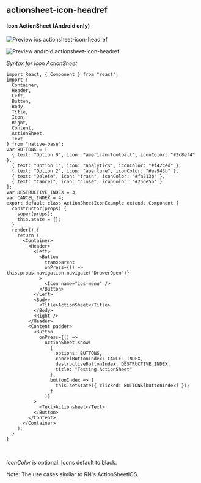 ## actionsheet-icon-headref
#### Icon ActionSheet (Android only)

![Preview ios actionsheet-icon-headref](https://github.com/GeekyAnts/NativeBase-KitchenSink/raw/master/screenshots/ios/actionsheet.gif)

![Preview android actionsheet-icon-headref](https://github.com/GeekyAnts/NativeBase-KitchenSink/raw/master/screenshots/android/actionsheet-icon.gif)

*Syntax for Icon ActionSheet*
<pre class="line-numbers"><code class="language-jsx">import React, { Component } from "react";
import {
  Container,
  Header,
  Left,
  Button,
  Body,
  Title,
  Icon,
  Right,
  Content,
  ActionSheet,
  Text
} from "native-base";
var BUTTONS = [
  { text: "Option 0", icon: "american-football", iconColor: "#2c8ef4" },
  { text: "Option 1", icon: "analytics", iconColor: "#f42ced" },
  { text: "Option 2", icon: "aperture", iconColor: "#ea943b" },
  { text: "Delete", icon: "trash", iconColor: "#fa213b" },
  { text: "Cancel", icon: "close", iconColor: "#25de5b" }
];
var DESTRUCTIVE_INDEX = 3;
var CANCEL_INDEX = 4;
export default class ActionSheetIconExample extends Component {
  constructor(props) {
    super(props);
    this.state = {};
  }
  render() {
    return (
      &lt;Container>
        &lt;Header>
          &lt;Left>
            &lt;Button
              transparent
              onPress={() => this.props.navigation.navigate("DrawerOpen")}
            >
              &lt;Icon name="ios-menu" />
            &lt;/Button>
          &lt;/Left>
          &lt;Body>
            &lt;Title>ActionSheet&lt;/Title>
          &lt;/Body>
          &lt;Right />
        &lt;/Header>
        &lt;Content padder>
          &lt;Button
            onPress={() =>
              ActionSheet.show(
                {
                  options: BUTTONS,
                  cancelButtonIndex: CANCEL_INDEX,
                  destructiveButtonIndex: DESTRUCTIVE_INDEX,
                  title: "Testing ActionSheet"
                },
                buttonIndex => {
                  this.setState({ clicked: BUTTONS[buttonIndex] });
                }
              )}
          >
            &lt;Text>Actionsheet&lt;/Text>
          &lt;/Button>
        &lt;/Content>
      &lt;/Container>
    );
  }
}
</code></pre><br />

*iconColor* is optional. Icons default to black.

Note: The use cases similar to RN's ActionSheetIOS.

